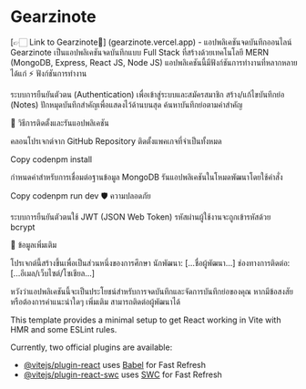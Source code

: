 # Gearzinote

[👉🏻 Link to Gearzinote💫] (gearzinote.vercel.app) - แอปพลิเคชันจดบันทึกออนไลน์
Gearzinote เป็นแอปพลิเคชันจดบันทึกแบบ Full Stack ที่สร้างด้วยเทคโนโลยี MERN (MongoDB, Express, React JS, Node JS) แอปพลิเคชันนี้มีฟังก์ชันการทำงานที่หลากหลาย ได้แก่
⚡ ฟังก์ชันการทำงาน

ระบบการยืนยันตัวตน (Authentication) เพื่อเข้าสู่ระบบและสมัครสมาชิก
สร้าง/แก้ไขบันทึกย่อ (Notes)
ปักหมุดบันทึกสำคัญเพื่อแสดงไว้ด้านบนสุด
ค้นหาบันทึกย่อตามคำสำคัญ

🚀 วิธีการติดตั้งและรันแอปพลิเคชัน

คลอนโปรเจกต์จาก GitHub Repository
ติดตั้งแพคเกจที่จำเป็นทั้งหมด

Copy codenpm install

กำหนดค่าสำหรับการเชื่อมต่อฐานข้อมูล MongoDB
รันแอปพลิเคชันในโหมดพัฒนาโดยใช้คำสั่ง

Copy codenpm run dev
🛡️ ความปลอดภัย

ระบบการยืนยันตัวตนใช้ JWT (JSON Web Token)
รหัสผ่านผู้ใช้งานจะถูกเข้ารหัสด้วย bcrypt

📝 ข้อมูลเพิ่มเติม

โปรเจกต์นี้สร้างขึ้นเพื่อเป็นส่วนหนึ่งของการศึกษา
นักพัฒนา: [...ชื่อผู้พัฒนา...]
ช่องทางการติดต่อ: [...อีเมล/เว็บไซต์/โซเชียล...]

หวังว่าแอปพลิเคชันนี้จะเป็นประโยชน์สำหรับการจดบันทึกและจัดการบันทึกย่อของคุณ หากมีข้อสงสัยหรือต้องการคำแนะนำใดๆ เพิ่มเติม สามารถติดต่อผู้พัฒนาได้

This template provides a minimal setup to get React working in Vite with HMR and some ESLint rules.

Currently, two official plugins are available:

- [@vitejs/plugin-react](https://github.com/vitejs/vite-plugin-react/blob/main/packages/plugin-react/README.md) uses [Babel](https://babeljs.io/) for Fast Refresh
- [@vitejs/plugin-react-swc](https://github.com/vitejs/vite-plugin-react-swc) uses [SWC](https://swc.rs/) for Fast Refresh
